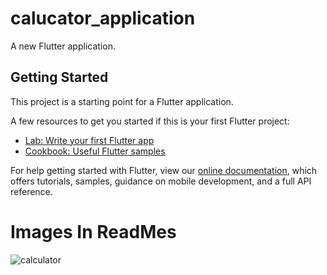 # calucator_application

A new Flutter application.

## Getting Started

This project is a starting point for a Flutter application.

A few resources to get you started if this is your first Flutter project:

- [Lab: Write your first Flutter app](https://flutter.dev/docs/get-started/codelab)
- [Cookbook: Useful Flutter samples](https://flutter.dev/docs/cookbook)

For help getting started with Flutter, view our
[online documentation](https://flutter.dev/docs), which offers tutorials,
samples, guidance on mobile development, and a full API reference.

# Images In ReadMes
![calculator](https://user-images.githubusercontent.com/51063637/113488272-9db0a600-94c5-11eb-9589-5c9bd21cf708.png)
